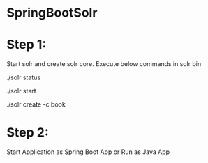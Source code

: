 # SpringBootSolr


# Step 1:
Start solr and create solr core. Execute below commands in solr bin


  ./solr status
  
  ./solr start
  
  ./solr create -c book
  
# Step 2:
Start Application as Spring Boot App or Run as Java App
